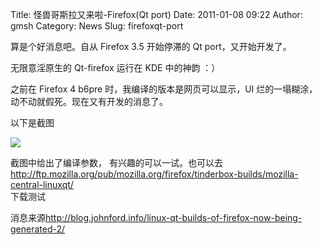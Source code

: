 Title: 怪兽哥斯拉又来啦-Firefox(Qt port)
Date: 2011-01-08 09:22
Author: gmsh
Category: News
Slug: firefoxqt-port

算是个好消息吧。自从 Firefox 3.5 开始停滞的 Qt port，又开始开发了。

无限意淫原生的 Qt-firefox 运行在 KDE 中的神韵 ：）

之前在 Firefox 4 b6pre 时，我编译的版本是网页可以显示，UI
烂的一塌糊涂，动不动就假死。现在又有开发的消息了。

以下是截图

[![](http://linuxtoy.org/img/2011/01/firefox-qt4.png)](http://linuxtoy.org/img/2011/01/firefox-qt4.png)

截图中给出了编译参数， 有兴趣的可以一试。也可以去
http://ftp.mozilla.org/pub/mozilla.org/firefox/tinderbox-builds/mozilla-central-linuxqt/  
下载测试

消息来源<http://blog.johnford.info/linux-qt-builds-of-firefox-now-being-generated-2/>
